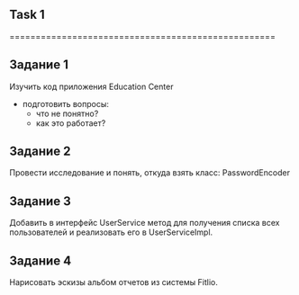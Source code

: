 ## Task 1



===================================================

## Задание 1
Изучить код приложения Education Center
- подготовить вопросы:
  - что не понятно? 
  - как это работает?

## Задание 2 
Провести исследование и понять, откуда взять класс: 
PasswordEncoder 

## Задание 3
Добавить в интерфейс UserService метод для получения списка всех пользователей и реализовать его в UserServiceImpl.

## Задание 4
Нарисовать эскизы альбом отчетов из системы Fitlio.


